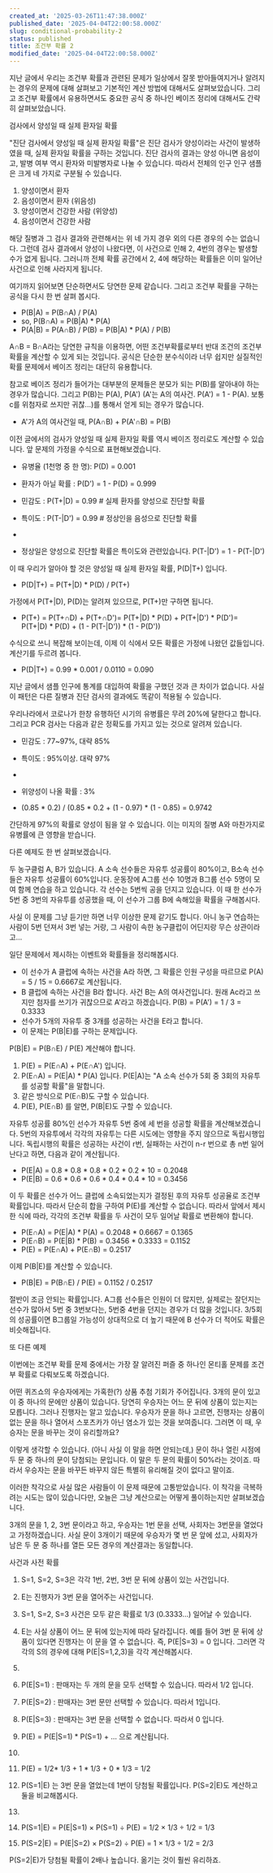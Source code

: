 ```yaml
---
created_at: '2025-03-26T11:47:38.000Z'
published_date: '2025-04-04T22:00:58.000Z'
slug: conditional-probability-2
status: published
title: 조건부 확률 2
modified_date: '2025-04-04T22:00:58.000Z'
---
```


지난 글에서 우리는 조건부 확률과 관련된 문제가 일상에서 잘못 받아들여지거나 알려지는 경우의 문제에 대해 살펴보고 기본적인 계산 방법에 대해서도 살펴보았습니다. 그리고 조건부 확률에서 유용하면서도 중요한 공식 중 하나인 베이즈 정리에 대해서도 간략히 살펴보았습니다. 

검사에서 양성일 때 실제 환자일 확률

"진단 검사에서 양성일 때 실제 환자일 확률"은 진단 검사가 양성이라는 사건이 발생하였을 때, 실제 환자일 확률을 구하는 것입니다. 진단 검사의 결과는 양성 아니면 음성이고, 발병 여부 역시 환자와 미발병자로 나눌 수 있습니다. 따라서 전체의 인구 인구 샘플은 크게 네 가지로 구분될 수 있습니다. 

1. 양성이면서 환자
2. 음성이면서 환자 (위음성)
3. 양성이면서 건강한 사람 (위양성)
4. 음성이면서 건강한 사람

해당 질병과 그 검사 결과와 관련해서는 위 네 가지 경우 외의 다른 경우의 수는 없습니다. 그런데 검사 결과에서 양성이 나왔다면, 이 사건으로 인해 2, 4번의 경우는 발생할 수가 없게 됩니다. 그러니까 전체 확률 공간에서 2, 4에 해당하는 확률들은 이미 일어난 사건으로 인해 사라지게 됩니다. 

여기까지 읽어보면 단순하면서도 당연한 문제 같습니다. 그리고 조건부 확률을 구하는 공식을 다시 한 번 살펴 봅시다. 

- P(B|A) = P(B∩A) / P(A)
- so,  P(B∩A) = P(B|A) * P(A)
- P(A|B) = P(A∩B) / P(B) = P(B|A) * P(A) / P(B)

A∩B = B∩A라는 당연한 규칙을 이용하면, 어떤 조건부확률로부터 반대 조건의 조건부확률을 계산할 수 있게 되는 것입니다. 공식은 단순한 분수식이라 너무 쉽지만 실질적인 확률 문제에서 베이즈 정리는 대단히 유용합니다. 

참고로 베이즈 정리가 들어가는 대부분의 문제들은 분모가 되는 P(B)를 알아내야 하는 경우가 많습니다. 그리고 P(B)는 P(A), P(A') (A'는 A의 여사건. P(A') = 1 - P(A). 보통 c를 위첨자로 쓰지만 귀찮...)를 통해서 얻게 되는 경우가 많습니다. 

- A'가 A의 여사건일 때, P(A∩B) + P(A'∩B) = P(B)

이전 글에서의 검사가 양성일 때 실제 환자일 확률 역시 베이즈 정리로도 계산할 수 있습니다. 앞 문제의 가정을 수식으로 표현해보겠습니다. 

- 유병율 (1천명 중 한 명): P(D) = 0.001
- 환자가 아닐 확률 : P(D') = 1 - P(D) = 0.999
- 민감도 : P(T+|D) = 0.99  # 실제 환자를 양성으로 진단할 확률
- 특이도 : P(T-|D') = 0.99  # 정상인을 음성으로 진단할 확률
- 

- 정상일은 양성으로 진단할 확률은 특이도와 관련있습니다. P(T-|D') = 1 - P(T-|D')

이 때 우리가 알아야 할 것은 양성일 때 실제 환자일 확률, P(D|T+) 입니다. 

- P(D|T+) = P(T+|D) * P(D) / P(T+)

가정에서 P(T+|D), P(D)는 알려져 있으므로,  P(T+)만 구하면 됩니다.

- P(T+) = P(T+∩D) + P(T+∩D')= P(T+|D) * P(D) + P(T+|D') * P(D')= P(T+|D) * P(D) + (1 - P(T-|D')) * (1 -  P(D'))

수식으로 쓰니 복잡해 보이는데, 이제 이 식에서 모든 확률은 가정에 나왔던 값들입니다. 계산기를 두르려 봅니다.

-  P(D|T+) = 0.99 * 0.001 / 0.0110 = 0.090

지난 글에서 샘플 인구에 통계를 대입하여 확률을 구했던 것과 큰 차이가 없습니다. 사실 이 패턴은 다른 질병과 진단 검사의 결과에도 똑같이 적용될 수 있습니다. 

우리나라에서 코로나가 한창 유행하던 시기의 유병률은 무려 20%에 달한다고 합니다. 그리고 PCR 검사는 다음과 같은 정확도를 가지고 있는 것으로 알려져 있습니다. 

- 민감도 : 77~97%, 대략 85%
- 특이도 : 95%이상. 대략 97%
- 

- 위양성이 나올 확률 : 3%

- (0.85 * 0.2) / (0.85 * 0.2 + (1 - 0.97)  * (1 - 0.85) = 0.9742

간단하게 97%의 확률로 양성이 됨을 알 수 있습니다. 이는 미지의 질병 A와 마찬가지로 유병률에 큰 영향을 받습니다. 

다른 예제도 한 번 살펴보겠습니다.

두 농구클럼 A, B가 있습니다. A 소속 선수들은 자유투 성공률이 80%이고, B소속 선수들은 자유투 성공률이 60%입니다. 운동장에 A그룹 선수 10명과 B그룹 선수 5명이 모여 함께 연습을 하고 있습니다. 각 선수는 5번씩 공을 던지고 있습니다. 이 때 한 선수가 5번 중 3번의 자유투를 성공했을 때, 이 선수가 그룹 B에 속해있을 확률을 구해봅시다.

사실 이 문제를 그냥 듣기만 하면 너무 이상한 문제 같기도 합니다. 아니 농구 연습하는 사람이 5번 던져서 3번 넣는 거랑, 그 사람이 속한 농구클럽이 어딘지랑 무슨 상관이라고...

일단 문제에서 제시하는 이벤트와 확률들을 정리해봅시다.

- 이 선수가 A 클럽에 속하는 사건을 A라 하면,  그 확률은 인원 구성을 따르므로 P(A) = 5 / 15 = 0.6667로 계산됩니다. 
- B 클럽에 속하는 사건을 B라 합니다. 사건 B는 A의 여사건입니다. 원래 Ac라고 쓰지만 첨자를 쓰기가 귀찮으므로 A'라고 하겠습니다. P(B) = P(A') = 1 / 3 = 0.3333
- 선수가 5개의 자유투 중 3개를 성공하는 사건을 E라고 합니다. 
- 이 문제는 P(B|E)를 구하는 문제입니다. 

P(B|E) = P(B∩E) / P(E) 계산해야 합니다. 

1. P(E) = P(E∩A) + P(E∩A') 입니다. 
2. P(E∩A) = P(E|A) * P(A) 입니다. P(E|A)는 "A 소속 선수가 5회 중 3회의 자유투를 성공할 확률"을 말합니다. 
3. 같은 방식으로 P(E∩B)도 구할 수 있습니다. 
4. P(E), P(E∩B) 를 알면, P(B|E)도 구할 수 있습니다. 

자유투 성공률 80%인 선수가 자유투 5번 중에 세 번을 성공할 확률을 계산해보겠습니다.  5번의 자유투에서 각각의 자유투는 다른 시도에는 영향을 주지 않으므로 독립시행입니다. 독립시행의 확률은 성공하는 사건이 r번, 실패하는 사건이 n-r 번으로 총 n번 일어난다고 하면, 다음과 같이 계산됩니다. 

- P(E|A) = 0.8 * 0.8 * 0.8 * 0.2 * 0.2 * 10 = 0.2048
- P(E|B) = 0.6 * 0.6 * 0.6 * 0.4 * 0.4 * 10 = 0.3456

이 두 확률은 선수가 어느 클럽에 소속되었는지가 결정된 후의 자유투 성공율로 조건부 확률입니다. 따라서 단순히 합을 구하여 P(E)를 계산할 수 없습니다. 따라서 앞에서 제시한 식에 따라, 각각의 조건부 확률을 두 사건이 모두 일어날 확률로 변환해야 합니다. 

- P(E∩A) = P(E|A) * P(A) = 0.2048 * 0.6667 = 0.1365
- P(E∩B) = P(E|B) * P(B) = 0.3456 * 0.3333 = 0.1152
- P(E) = P(E∩A) + P(E∩B)   = 0.2517

이제 P(B|E)를 계산할 수 있습니다. 

- P(B|E) = P(B∩E) / P(E) = 0.1152 / 0.2517

절반이 조금 안되는 확률입니다. A그룹 선수들은 인원이 더 많지만, 실제로는 잘던지는 선수가 많아서 5번 중 3번보다는, 5번중 4번을 던지는 경우가 더 많을 것입니다. 3/5회의 성공률이면 B그룹일 가능성이 상대적으로 더 높기 때문에 B 선수가 더 적어도 확률은 비슷해집니다.

또 다른 예제

이번에는 조건부 확률 문제 중에서는 가장 잘 알려진 퍼즐 중 하나인 몬티홀 문제를 조건부 확률로 다뤄보도록 하겠습니다. 

어떤 퀴즈쇼의 우승자에게는 가혹한(?) 상품 추첨 기회가 주어집니다. 3개의 문이 있고 이 중 하나의 문에만 상품이 있습니다. 당연히 우승자는 어느 문 뒤에 상품이 있는지는 모릅니다. 그러나 진행자는 알고 있습니다. 우승자가 문을 하나 고르면, 진행자는 상품이 없는 문을 하나 열어서 스포츠카가 아닌 염소가 있는 것을 보여줍니다. 그러면 이 때, 우승자는 문을 바꾸는 것이 유리할까요?

이렇게 생각할 수 있습니다. (아니 사실 이 말을 하면 안되는데,) 문이 하나 열린 시점에 두 문 중 하나의 문이 당첨되는 문입니다. 이 말은 두 문의 확률이 50%라는 것이죠. 따라서 우승자는 문을 바꾸든 바꾸지 않든 특별히 유리해질 것이 없다고 말이죠. 

이러한 착각으로 사실 많은 사람들이 이 문제 때문에 고통받았습니다. 이 착각을 극복하려는 시도는 많이 있습니다만, 오늘은 그냥 계산으로는 어떻게 풀이하는지만 살펴보겠습니다. 

3개의 문을 1, 2, 3번 문이라고 하고, 우승자는 1번 문을 선택, 사회자는 3번문을 열었다고 가정하겠습니다. 사실 문이 3개이기 때문에 우승자가 몇 번 문 앞에 섰고, 사회자가 남은 두 문 중 하나를 열든 모든 경우의 계산결과는 동일합니다. 

사건과 사전 확률

1. S=1, S=2, S=3은 각각 1번, 2번, 3번 문 뒤에 상품이 있는 사건입니다. 
2. E는 진행자가 3번 문을 열어주는 사건입니다. 
3. S=1, S=2, S=3 사건은 모두 같은 확률로 1/3 (0.3333...) 일어날 수 있습니다. 
4. E는 사실 상품이 어느 문 뒤에 있는지에 따라 달라집니다.  예를 들어 3번 문 뒤에 상품이 있다면 진행자는 이 문을 열 수 없습니다. 즉, P(E|S=3) = 0 입니다. 그러면 각각의 S의 경우에 대해 P(E|S=1,2,3)을 각각 계산해봅시다. 
5. 

1. P(E|S=1) : 판매자는 두 개의 문을 모두 선택할 수 있습니다. 따라서 1/2 입니다. 
2. P(E|S=2) : 판매자는 3번 문만 선택할 수 있습니다. 따라서 1입니다. 
3. P(E|S=3) :  판매자는 3번 문을 선택할 수 없습니다. 따라서 0 입니다. 

6. P(E) = P(E|S=1) * P(S=1) + ... 으로 계산됩니다. 
7. 

1. P(E) = 1/2* 1/3 + 1 * 1/3 + 0 * 1/3 = 1/2

8. P(S=1|E) 는 3번 문을 열었는데 1번이 당첨될 확률입니다.  P(S=2|E)도 계산하고 둘을 비교해봅시다.
9. 

1. P(S=1|E) = P(E|S=1) × P(S=1) ÷ P(E) = 1/2 × 1/3 ÷ 1/2 = 1/3
2. P(S=2|E) = P(E|S=2) × P(S=2) ÷ P(E) = 1 × 1/3 ÷ 1/2 = 2/3

P(S=2|E)가 당첨될 확률이 2배나 높습니다. 옮기는 것이 훨씬 유리하죠.